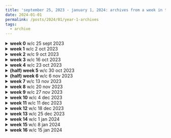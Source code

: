 ```yaml
---
title: 'september 25, 2023 - january 1, 2024: archives from a week in the life'
date: 2024-01-01
permalink: /posts/2024/01/year-1-archives
tags:
  - archive
---
```


<details>
  <summary><b>week 0</b> w/c 25 sept 2023</summary>
  <ul>
  <li>created reading journal</li>
  <li>reviewed guidance documents for postgraduates and doctoral students from department and Clinical School</li>
  <li>introduced myself to supervisory team</li>  
  <li>met future colleagues over drinks</li>
  </ul>
  <hr>
<!------->
<div style="margin-left:1em">
<b>home</b> the cinematic orchestra 
<audio height = "1em" controls>
  <source src = "../audio/home-rph.mp3" type = "audio/mpeg">
</audio>
<br>
<br>
<!------->
<b>绒花 (trans. "velvet flower") </b> hán hóng
<audio height = "1em" controls>
  <source src = "../audio/rong-hua-rph.mp3" type = "audio/mpeg">
</audio>
<br>
<br>
<!------->
<b>खो गये हम कहाँ (trans. "where are we lost") </b> jasleen royal and prateek kuhad
<audio height = "1em" controls>
  <source src = "../audio/kghk-rph.mp3" type = "audio/mpeg">
</audio>
<br>
<br>
<!------->
<b>कसूर (trans. "fault")</b> prateek kuhad
<audio height = "1em" controls>
  <source src = "../audio/kasoor-rph.mp3" type = "audio/mpeg">
</audio>
<br>
<br>
<!-------> 
<b>she used to be mine</b> sara bareilles
<audio height = "1em" controls>
  <source src = "../audio/she-used-to-be-mine-rph.mp3" type = "audio/mpeg">
</audio>
</div>
<!------->  
<hr>
</details>

<details>
  <summary><b>week 1</b> w/c 2 oct 2023</summary>
  <ul>
  <li>wrote ~1500 (really bad) words for my thesis</li>
  <li>shared my ideas with senior research staff and public engagement managers in the Unit</li>
  <li>began a scoping review in preparation for a nascent paper</li>
  </ul>
  <hr>
<!------->
no piano this week! I was recovering from fresher's flu.
<!------->  
<hr>
</details>

<details>
  <summary><b>week 2</b> w/c 9 oct 2023</summary>
  <ul>
  <li>brainstormed thesis structure</li>
  <li>drafted protocols for potential systematic reviews</li>
  <li>outlined background and discussion for nascent paper</li>
  <li>wrote a ggplot2 coding hack</li>
  <li>designed a public engagement activity</li>
  </ul>
  <hr>
<!------->
<div style="margin-left:1em">
<b>improvisations</b> on gregory alan isakov songs
<audio height = "1em" controls>
  <source src = "../audio/gai-rph.mp3" type = "audio/mpeg">
</audio>
</div>
<!------->  
<hr>
</details>

<details>
  <summary><b>week 3</b> w/c 16 oct 2023</summary>
  <ul>
  <li>liaised with colleagues to motivate collaboration and prevent research overlap </li>
  <li>designed a systematic search protocol</li>
  <li>drafted research proposals for data access</li>
  <li>structured my first-year report</li>
  </ul>
  <hr>
<!------->
<div style="margin-left:1em">
<b>be the song</b> foy vance
<audio height = "1em" controls>
  <source src = "../audio/be-the-song-rph.mp3" type = "audio/mpeg">
</audio>
</div>
<!------->  
<hr>
</details>

<details>
  <summary><b>week 4</b> w/c 23 oct 2023</summary>
  <ul>
  <li>drafted a PROSPERO systematic review registration</li>
  <li>contributed to an ongoing trial paper</li>
  <li>taught myself about mediation analysis</li>
  </ul>
  <hr>
<!-------> 
<div style="margin-left:1em">
<b>medley</b> from jonathan larson's "tick tick boom"
<audio height = "1em" controls>
  <source src = "../audio/ttb-medley-rph.mp3" type = "audio/mpeg">
</audio>
</div>
<br>
<br>
<!------->
<div style="margin-left:1em">
<b>my favourite things</b> after brad mehldau's improvisation after rodgers and hammerstein's "the sound of music"
<audio height = "1em" controls>
  <source src = "../audio/fav-rph.mp3" type = "audio/mpeg">
</audio>
</div>
<!------->  
<hr>
</details>

<details>
  <summary><b>(half) week 5</b> w/c 30 oct 2023</summary>
  <ul>
  <li>gathered evidence for a potential feasibility study</li>
  <li>installed new hardware and referencing tools</li>
  <li>made a gantt chart for my systematic review and found another reviewer</li>
  </ul>
  <hr>
<!-------> 
piano audio was corrupt this week, sorry!
<!-------> 
  <hr>
  </details>

<details>
  <summary><b>(half) week 6</b> w/c 6 nov 2023</summary>
  <ul>
  <li>submitted PROSPERO registration document</li>
  <li>designed systematic review screening and data extraction forms</li>
  <li>continued learning about mediation analysis</li>
  </ul>
  <hr>
<!------->
<div style="margin-left:1em">
<b>improvisations</b> on iron & wine songs
<audio height = "1em" controls>
  <source src = "../audio/iron-and-wine-rph.mp3" type = "audio/mpeg">
</audio>
</div>
<!------->  
<hr>
</details>

<details>
  <summary><b>week 7</b> w/c 13 nov 2023</summary>
  <ul>
  <li>presented my ideas to research team leads (and discarded some, an expected result)</li>
  <li>published my systematic review protocol (well, PROSPERO did)</li>
  <li>attended a methods course run by my alma mater</li>
  <li>revised a study protocol for an upcoming project</li>
  </ul>
  <hr>
<!------->
<div style="margin-left:1em">
<b>improvisations</b> on damien rice songs
<audio height = "1em" controls>
  <source src = "../audio/damien-rice-rph.mp3" type = "audio/mpeg">
</audio>
</div>
<!------->  
<hr>
</details>

<details>
  <summary><b>week 8</b> w/c 20 nov 2023</summary>
  <ul>
  <li>designed tables and figures for new paper</li>
  <li>screened records for systematic review</li>
  <li>engaged with seminar on donor and recipient health</li>
  </ul>
  <hr>
<!------->
<div style="margin-left:1em">
<b>improvisations</b> on prateek kuhad songs
<audio height = "1em" controls>
  <source src = "../audio/pk-rph.mp3" type = "audio/mpeg">
</audio>
</div>
<!------->  
<hr>
</details>

<details>
  <summary><b>week 9</b> w/c 27 nov 2023</summary>
  <ul>
  <li>read about machine learning methods</li>
  <li>prepared for systematic review full text screening</li>
  <li>compiled pros and cons of measuring a biological construct for future studies</li>
  <li>drafted statistical analysis plan for upcoming work</li>
  <li>continued editing text and tables/figures for trial paper</li>
  </ul>
  <hr>
<!------->
<div style="margin-left:1em">
<b>improvisations</b> on christmas carols
<audio height = "1em" controls>
  <source src = "../audio/xmas-rph.mp3" type = "audio/mpeg">
</audio>
</div>
<br>
<br>
<!------->
<div style="margin-left:1em">
<b>winter song</b> ingrid michaelson and sara bareilles
<audio height = "1em" controls>
  <source src = "../audio/winter-song-rph.mp3" type = "audio/mpeg">
</audio>
</div>
<!------->  
<hr>
</details>

<details>
  <summary><b>week 10</b> w/c 4 dec 2023</summary>
  <ul>
  <li>read about applications of machine learning methods</li>
  <li>screened full texts for systematic review</li>
  <li>began data extraction for systematic review</li>
  <li>prepared slides on project proposals so far</li>
  </ul>
  <hr>
<!------->
<div style="margin-left:1em">
<b>better place</b> rachel platten
<audio height = "1em" controls>
  <source src = "../audio/better-place-rph.mp3" type = "audio/mpeg">
</audio>
</div>
<br>
<br>
<!------->  
<div style="margin-left:1em">
<b>make you feel my love</b> adele/bob dylan
<audio height = "1em" controls>
  <source src = "../audio/make-you-feel-my-love-rph.mp3" type = "audio/mpeg">
</audio>
</div>
<br>
<br>
<!------->  
<div style="margin-left:1em">
<b>one more light</b> linkin park
<audio height = "1em" controls>
  <source src = "../audio/one-more-light-rph.mp3" type = "audio/mpeg">
</audio>
</div>
<!------->  
<hr>
</details>


<details>
  <summary><b>week 11</b> w/c 11 dec 2023</summary>
  <ul>
  <li>begun data extraction for systematic review</li>
  <li>begun applying for EDI grant</li>
  <li>developed rationale for possible machine learning study</li>
  <li>iterated tables and figures for trial paper</li>
  </ul>
  <hr>
<!------->
<div style="margin-left:1em">
<b>somewhere only we know</b> keane
<audio height = "1em" controls>
  <source src = "../audio/sowk-rph.mp3" type = "audio/mpeg">
</audio>
</div>
<br>
<br>
<!------->  
<div style="margin-left:1em">
<b>improvisations</b> on auld lang syne
<audio height = "1em" controls>
  <source src = "../audio/auls-rph.mp3" type = "audio/mpeg">
</audio>
</div>
<!------->  
<hr>
</details>

<details>
  <summary><b>week 12</b> w/c 18 dec 2023</summary>
  <ul>
  <li>assessed quality of studies for systematic review</li>
  <li>drafted background and ratione for systematic review</li>
  <li>extracted outcome counts for additional studies for systematic review</li>
  <li>revised tables and text for trial paper</li>
  </ul>
  <hr>
<!------->
<div style="margin-left:1em">
<b>northern sky</b> nick drake
<audio height = "1em" controls>
  <source src = "../audio/northern-sky-rph.mp3" type = "audio/mpeg">
</audio>
</div>
<br>
<br>
<!------->  
<div style="margin-left:1em">
<b>walls</b> tom petty
<audio height = "1em" controls>
  <source src = "../audio/walls-rph.mp3" type = "audio/mpeg">
</audio>
</div>
<br>
<br>
<!-------> 
<div style="margin-left:1em">
<b>"this is us" theme</b> siddhartha khosla
<audio height = "1em" controls>
  <source src = "../audio/this-is-us-rph.mp3" type = "audio/mpeg">
</audio>
</div>
<!------->  
<hr>
</details>

<details>
  <summary><b>week 13</b> w/c 25 dec 2023</summary>
  <ul>
  <li>completed data extraction for systematic review</li>
  <li>devised strategy for meta-analysis</li>
  <li>wrote up review methods</li>
  <li>learned/re-learned about missing data handling</li>
  </ul>
  <hr>
<!------->
<div style="margin-left:1em">
<b>it ain't over</b> foy vance
<audio height = "1em" controls>
  <source src = "../audio/it-aint-over-rph.mp3" type = "audio/mpeg">
</audio>
</div>
<br>
<br>
<!------->  
<div style="margin-left:1em">
<b>rivers and roads</b> the head and the heart
<audio height = "1em" controls>
  <source src = "../audio/rivers-and-roads-rph.mp3" type = "audio/mpeg">
</audio>
</div>
<!------->  
<hr>
</details>

<details>
  <summary><b>week 14</b> w/c 1 jan 2024</summary>
  <ul>
  <li>continued drafting review methods</li>
  <li>learned about dose-response meta-analysis</li>
  <li>produced descriptive table for review</li>
  <li>wrote up mediation analysis methods</li>
  </ul>
  <hr>
<!------->
<div style="margin-left:1em">
<b>wildfire</b> seafret
<audio height = "1em" controls>
  <source src = "../audio/wildfire-rph.mp3" type = "audio/mpeg">
</audio>
</div>
<br>
<br>
<!------->  
<div style="margin-left:1em">
<b>about sophie</b> keaton henson
<audio height = "1em" controls>
  <source src = "../audio/about-sophie-rph.mp3" type = "audio/mpeg">
</audio>
</div>
<br>
<br>
<!-------> 
<div style="margin-left:1em">
<b>something in the orange</b> zach bryan
<audio height = "1em" controls>
  <source src = "../audio/smth-in-the-orange-rph.mp3" type = "audio/mpeg">
</audio>
</div>
<!------->  
<hr>
</details>

<details>
  <summary><b>week 15</b> w/c 8 jan 2024</summary>
  <ul>
  <li>continued drafting review methods</li>
  <li>perused a handful of completed theses</li>
  <li>pooled study estimates for meta-analysis</li>
  </ul>
  <hr>
<!------->
<div style="margin-left:1em">
<b>cannonball</b> damien rice
<audio height = "1em" controls>
  <source src = "../audio/cannonball-rph.mp3" type = "audio/mpeg">
</audio>
</div>
<br>
<br>
<!------->  
<div style="margin-left:1em">
<b>chasing cars</b> snow patrol
<audio height = "1em" controls>
  <source src = "../audio/chasing-cars-rph.mp3" type = "audio/mpeg">
</audio>
</div>
<!------->  
<hr>
</details>

<details>
  <summary><b>week 16</b> w/c 15 jan 2024</summary>
  <ul>
  <li>see blog</li>
  </ul>
  <hr>
<!------->
<div style="margin-left:1em">
<b>the stable song (again)</b> gregory alan isakov
<audio height = "1em" controls>
  <source src = "../audio/the-stable-song-rph.mp3" type = "audio/mpeg">
</audio>
</div>
<br>
<br>
<!------->  
<div style="margin-left:1em">
<b>guaranteed</b> eddie vedder
<audio height = "1em" controls>
  <source src = "../audio/guaranteed-rph.mp3" type = "audio/mpeg">
</audio>
</div>
<!------->  
<hr>
</details>
